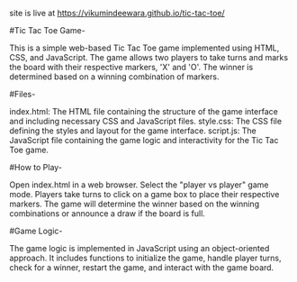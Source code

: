  site is live at https://vikumindeewara.github.io/tic-tac-toe/

 
#Tic Tac Toe Game-

This is a simple web-based Tic Tac Toe game implemented using HTML, CSS, and JavaScript. The game allows two players to take turns and marks the board with their respective markers, 'X' and 'O'. The winner is determined based on a winning combination of markers.


#Files-


index.html: The HTML file containing the structure of the game interface and including necessary CSS and JavaScript files.
style.css: The CSS file defining the styles and layout for the game interface.
script.js: The JavaScript file containing the game logic and interactivity for the Tic Tac Toe game.


#How to Play-


Open index.html in a web browser.
Select the "player vs player" game mode.
Players take turns to click on a game box to place their respective markers.
The game will determine the winner based on the winning combinations or announce a draw if the board is full.


#Game Logic-


The game logic is implemented in JavaScript using an object-oriented approach. It includes functions to initialize the game, handle player turns, check for a winner, restart the game, and interact with the game board.
